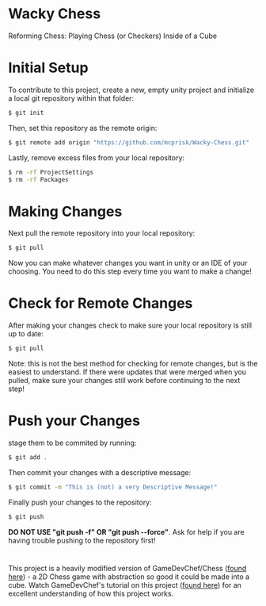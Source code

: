 # Wacky Chess
Reforming Chess: Playing Chess (or Checkers) Inside of a Cube
# Initial Setup
To contribute to this project, create a new, empty unity project and initialize a local git repository within that folder:
```bash
$ git init
```
Then, set this repository as the remote origin:
```bash
$ git remote add origin "https://github.com/mcprisk/Wacky-Chess.git"
```
Lastly, remove excess files from your local repository:
```bash
$ rm -rf ProjectSettings
$ rm -rf Packages
```
# Making Changes
Next pull the remote repository into your local repository:
```bash
$ git pull
```
Now you can make whatever changes you want in unity or an IDE of your choosing. You need to do this step every time you want to make a change!  

# Check for Remote Changes
After making your changes check to make sure your local repository is still up to date:
```bash
$ git pull
```
Note: this is not the best method for checking for remote changes, but is the easiest to understand.
If there were updates that were merged when you pulled, make sure your changes still work before continuing to the next step!

# Push your Changes
stage them to be commited by running:
```bash
$ git add .
```
Then commit your changes with a descriptive message:
```bash
$ git commit -m "This is (not) a very Descriptive Message!"
```
Finally push your changes to the repository:
```bash
$ git push
```
**DO NOT USE "git push -f" OR "git push --force"**.
Ask for help if you are having trouble pushing to the repository first!
#
This project is a heavily modified version of GameDevChef/Chess ([found here](https://github.com/GameDevChef/Chess/tree/main)) - a 2D Chess game with abstraction so good it could be made into a cube.  Watch GameDevChef's tutorial on this project ([found here](https://youtu.be/cWgo0ak_8sE)) for an excellent understanding of how this project works.
